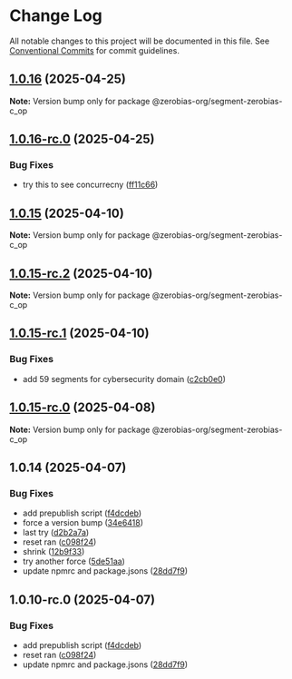 # Change Log

All notable changes to this project will be documented in this file.
See [Conventional Commits](https://conventionalcommits.org) for commit guidelines.

## [1.0.16](https://github.com/zerobias-org/segment/compare/@zerobias-org/segment-zerobias-c_op@1.0.16-rc.0...@zerobias-org/segment-zerobias-c_op@1.0.16) (2025-04-25)

**Note:** Version bump only for package @zerobias-org/segment-zerobias-c_op





## [1.0.16-rc.0](https://github.com/zerobias-org/segment/compare/@zerobias-org/segment-zerobias-c_op@1.0.15...@zerobias-org/segment-zerobias-c_op@1.0.16-rc.0) (2025-04-25)


### Bug Fixes

* try this to see concurrecny ([ff11c66](https://github.com/zerobias-org/segment/commit/ff11c66d67cb9f185098fd640d4139178d29ae22))





## [1.0.15](https://github.com/zerobias-org/segment/compare/@zerobias-org/segment-zerobias-c_op@1.0.15-rc.2...@zerobias-org/segment-zerobias-c_op@1.0.15) (2025-04-10)

**Note:** Version bump only for package @zerobias-org/segment-zerobias-c_op





## [1.0.15-rc.2](https://github.com/zerobias-org/segment/compare/@zerobias-org/segment-zerobias-c_op@1.0.15-rc.1...@zerobias-org/segment-zerobias-c_op@1.0.15-rc.2) (2025-04-10)

**Note:** Version bump only for package @zerobias-org/segment-zerobias-c_op





## [1.0.15-rc.1](https://github.com/zerobias-org/segment/compare/@zerobias-org/segment-zerobias-c_op@1.0.15-rc.0...@zerobias-org/segment-zerobias-c_op@1.0.15-rc.1) (2025-04-10)


### Bug Fixes

* add 59 segments for cybersecurity domain ([c2cb0e0](https://github.com/zerobias-org/segment/commit/c2cb0e0c1f1eabb51d7f5a6ae6db98c1516fcdbe))





## [1.0.15-rc.0](https://github.com/zerobias-org/segment/compare/@zerobias-org/segment-zerobias-c_op@1.0.14...@zerobias-org/segment-zerobias-c_op@1.0.15-rc.0) (2025-04-08)

**Note:** Version bump only for package @zerobias-org/segment-zerobias-c_op





## 1.0.14 (2025-04-07)


### Bug Fixes

* add prepublish  script ([f4dcdeb](https://github.com/zerobias-org/segment/commit/f4dcdebd8680d01e015ebc89587a9f70d641afe4))
* force a version bump ([34e6418](https://github.com/zerobias-org/segment/commit/34e6418d078a9f5caf40c511a89dcf0bdb606dc7))
* last try ([d2b2a7a](https://github.com/zerobias-org/segment/commit/d2b2a7afeca45e2d7ca0beaa1e1bed46a09a82c4))
* reset ran ([c098f24](https://github.com/zerobias-org/segment/commit/c098f240eaf5c840d8c595e05e0ad4eee510fe71))
* shrink ([12b9f33](https://github.com/zerobias-org/segment/commit/12b9f3366b3d0b69018a20f5b5f01d86ad87753f))
* try another force ([5de51aa](https://github.com/zerobias-org/segment/commit/5de51aa6220d857f3e235e2a0c7557b40ee8e5e3))
* update npmrc and package.jsons ([28dd7f9](https://github.com/zerobias-org/segment/commit/28dd7f9ea06676c82b88aabf586f5bb6b974bf3b))





## 1.0.10-rc.0 (2025-04-07)


### Bug Fixes

* add prepublish  script ([f4dcdeb](https://github.com/zerobias-org/segment/commit/f4dcdebd8680d01e015ebc89587a9f70d641afe4))
* reset ran ([c098f24](https://github.com/zerobias-org/segment/commit/c098f240eaf5c840d8c595e05e0ad4eee510fe71))
* update npmrc and package.jsons ([28dd7f9](https://github.com/zerobias-org/segment/commit/28dd7f9ea06676c82b88aabf586f5bb6b974bf3b))
